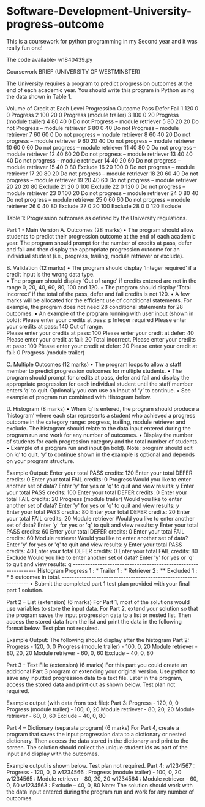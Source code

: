 # Software-Development-University-progress-outcome

This is a coursework for python programming in my Second year and it was really fun one!

The code available- w1840439.py

Coursework BRIEF (UNIVERSITY OF WESTMINSTER)

The University requires a program to predict progression outcomes at the end of each academic year. You should write this program in Python using the data shown in Table 1. 
 
 Volume of Credit at Each Level  Progression Outcome 
 Pass Defer Fail 
 1 120 0 0 Progress 
 2 100 20 0 Progress (module trailer) 
 3 100 0 20 Progress (module trailer) 
 4 80 40 0 Do not Progress – module retriever 
 5 80 20 20 Do not Progress – module retriever
 6 80 0 40 Do not Progress – module retriever 
 7 60 60 0 Do not progress – module retriever 
 8 60 40 20 Do not progress – module retriever 
 9 60 20 40 Do not progress – module retriever 
 10 60 0 60 Do not progress – module retriever 
 11 40 80 0 Do not progress – module retriever 
 12 40 60 20 Do not progress – module retriever 
 13 40 40 40 Do not progress – module retriever 
 14 40 20 60 Do not progress – module retriever 
 15 40 0 80 Exclude 
 16 20 100 0 Do not progress – module retriever 
 17 20 80 20 Do not progress – module retriever 
 18 20 60 40 Do not progress – module retriever 
 19 20 40 60 Do not progress – module retriever 
 20 20 20 80 Exclude 
 21 20 0 100 Exclude 
 22 0 120 0 Do not progress – module retriever 
 23 0 100 20 Do not progress – module retriever 
 24 0 80 40 Do not progress – module retriever 
 25 0 60 60 Do not progress – module retriever 
 26 0 40 80 Exclude 
 27 0 20 100 Exclude 
 28 0 0 120 Exclude 

Table 1: Progression outcomes as defined by the University regulations. 

Part 1 - Main Version 
A. Outcomes (28 marks) 
• The program should allow students to predict their progression outcome at the end of each 
academic year. The program should prompt for the number of credits at pass, defer and fail 
and then display the appropriate progression outcome for an individual student (i.e., 
progress, trailing, module retriever or exclude). 

B. Validation (12 marks) 
• The program should display ‘Integer required’ if a credit input is the wrong data type.  
• The program should display ‘Out of range’ if credits entered are not in the range 0, 20, 40, 
60, 80, 100 and 120. 
• The program should display ‘Total incorrect’ if the total of the pass, defer and fail credits is 
not 120. 
• A few marks will be allocated for the efficient use of conditional statements.  For example, 
the program does not need 28 conditional statements for 28 outcomes. 
• An example of the program running with user input (shown in bold): 
Please enter your credits at pass: p 
Integer required 
Please enter your credits at pass: 140 
Out of range.  
Please enter your credits at pass: 100 
Please enter your credit at defer: 40 
Please enter your credit at fail: 20 
Total incorrect. 
Please enter your credits at pass: 100 
Please enter your credit at defer: 20 
Please enter your credit at fail: 0 
Progress (module trailer) 

C. Multiple Outcomes (12 marks) 
• The program loops to allow a staff member to predict progression outcomes for multiple 
students. 
• The program should prompt for credits at pass, defer and fail and display the appropriate 
progression for each individual student until the staff member enters ‘q’ to quit.  Optionally 
you can use an input of ‘y’ to continue. 
• See example of program run combined with Histogram below. 

D. Histogram (8 marks) 
• When ‘q’ is entered, the program should produce a ‘histogram’ where each star represents a 
student who achieved a progress outcome in the category range: progress, trailing, module 
retriever and exclude. The histogram should relate to the data input entered during the 
program run and work for any number of outcomes. 
• Display the number of students for each progression category and the total number of 
students. 
• Example of a program run and input (in bold). Note: program should exit on ‘q’ to quit.  ‘y’ to 
continue shown in the example is optional and depends on your program structure. 


Example Output: 
Enter your total PASS credits: 120 
Enter your total DEFER credits: 0 
Enter your total FAIL credits: 0 
Progress 
Would you like to enter another set of data? 
Enter 'y' for yes or 'q' to quit and view results: y 
Enter your total PASS credits: 100 
Enter your total DEFER credits: 0 
Enter your total FAIL credits: 20 
Progress (module trailer) 
Would you like to enter another set of data? 
Enter 'y' for yes or 'q' to quit and view results: y      
Enter your total PASS credits: 80 
Enter your total DEFER credits: 20 
Enter your total FAIL credits: 20 
Module retriever 
Would you like to enter another set of data? 
Enter 'y' for yes or 'q' to quit and view results: y 
Enter your total PASS credits: 60 
Enter your total DEFER credits: 0 
Enter your total FAIL credits: 60 
Module retriever 
Would you like to enter another set of data? 
Enter 'y' for yes or 'q' to quit and view results: y 
Enter your total PASS credits: 40 
Enter your total DEFER credits: 0 
Enter your total FAIL credits: 80 
Exclude 
Would you like to enter another set of data? 
Enter 'y' for yes or 'q' to quit and view results: q --------------------------------------------------------------- 
Histogram 
Progress 1  : * 
Trailer 1   : * 
Retriever 2 : ** 
Excluded 1  : * 
5 outcomes in total. ---------------------------------------------------------------- 
• Submit the completed part 1 test plan provided with your final part 1 solution.  



Part 2 – List (extension) (6 marks) 
For Part 1, most of the solutions would use variables to store the input data.  For Part 2, extend your 
solution so that the program saves the input progression data to a list or nested list. Then access the 
stored data from the list and print the data in the following format below.  Test plan not required.  


Example Output: The following should display after the histogram 
Part 2: 
Progress - 120, 0, 0 
Progress (module trailer) - 100, 0, 20 
Module retriever - 80, 20, 20 
Module retriever - 60, 0, 60 
Exclude – 40, 0, 80 

Part 3 - Text File (extension) (6 marks) 
For this part you could create an additional Part 3 program or extending your original version. 
Use python to save any inputted progression data to a text file. Later in the program, access the stored 
data and print out as shown below. Test plan not required. 

Example output (with data from text file): 
Part 3: 
Progress - 120, 0, 0 
Progress (module trailer) - 100, 0, 20 
Module retriever - 80, 20, 20 
Module retriever - 60, 0, 60 
Exclude – 40, 0, 80 
      
Part 4 – Dictionary (separate program) (6 marks) 
For Part 4, create a program that saves the input progression data to a dictionary or nested dictionary. 
Then access the data stored in the dictionary and print to the screen. The solution should collect the 
unique student ids as part of the input and display with the outcomes. 

Example output is shown below. Test plan not required. 
Part 4: 
w1234567 : Progress - 120, 0, 0 
w1234566 : Progress (module trailer) - 100, 0, 20 
w1234565 : Module retriever - 80, 20, 20 
w1234564 : Module retriever - 60, 0, 60 
w1234563 : Exclude – 40, 0, 80 
Note: The solution should work with the data input entered during the program run and work for 
any number of outcomes.   
